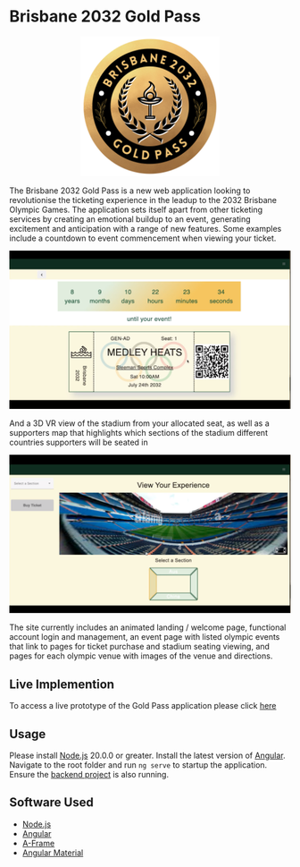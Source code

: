 

# Brisbane 2032 Gold Pass
<p align="center">
  <img src="https://github.com/Wo-m/tickexperience-frontend/blob/main/src/assets/images/logo.png?raw=true)" alt="logo" width="250"/>
</p>

The Brisbane 2032 Gold Pass is a new web application looking to revolutionise the ticketing experience in the leadup to the 2032 Brisbane Olympic Games. The application sets itself apart from other ticketing services by creating an emotional buildup to an event, generating excitement and anticipation with a range of new features. Some examples include a countdown to event commencement when viewing your ticket.

<p align="center">
  <img src="https://github.com/Wo-m/tickexperience-frontend/blob/main/src/assets/images/countdown.png?raw=true)" alt="logo" width="800"/>
</p>

And a 3D VR view of the stadium from your allocated seat, as well as a supporters map that highlights which sections of the stadium different countries supporters will be seated in

<p align="center">
  <img src="https://github.com/Wo-m/tickexperience-frontend/blob/main/src/assets/images/seatview.png?raw=true)" alt="logo" width="800"/>
</p>

The site currently includes an animated landing / welcome page, functional account login and management, an event page with listed olympic events that link to pages for ticket purchase and stadium seating viewing, and pages for each olympic venue with images of the venue and directions. 

## Live Implemention
To access a live prototype of the Gold Pass application please click [here](http://170.64.185.134:5000/welcome)

## Usage
Please install [Node.js](https://nodejs.org/en/download) 20.0.0 or greater. Install the latest version of [Angular](https://angular.io/guide/setup-local).
Navigate to the root folder and run `ng serve` to startup the application. 
Ensure the [backend project](https://github.com/Wo-m/tickexperience-backend) is also running.

## Software Used
- [Node.js](https://nodejs.org/en/download)
- [Angular](https://angular.io/guide/setup-local)
- [A-Frame](https://aframe.io/)
- [Angular Material](https://material.angular.io/)

